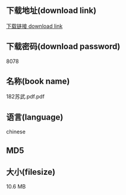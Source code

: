 ## 下载地址(download link)
[下载链接 download link](https://tutu365.netlify.app/?s=182%E8%8B%8F%E6%AD%A6.pdf)

## 下载密码(download password)
8078

## 名称(book name)
182苏武.pdf.pdf

## 语言(language)
chinese

## MD5


## 大小(filesize)
10.6 MB
